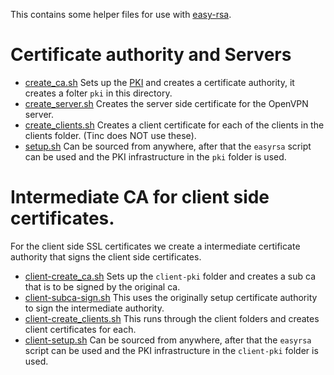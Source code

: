 This contains some helper files for use with [easy-rsa][easyrsa].

# Certificate authority and Servers
* [create_ca.sh](create_ca.sh) Sets up the [PKI][PKI] and creates a certificate
    authority, it creates a folter `pki` in this directory.
* [create_server.sh](create_server.sh) Creates the server side certificate for
    the OpenVPN server.
* [create_clients.sh](create_clients.sh) Creates a client certificate for each
    of the clients in the clients folder. (Tinc does NOT use these).
* [setup.sh](setup.sh) Can be sourced from anywhere, after that the `easyrsa` 
    script can be used and the PKI infrastructure in the `pki` folder is used.

# Intermediate CA for client side certificates.
For the client side SSL certificates we create a intermediate certificate
authority that signs the client side certificates. 
* [client-create_ca.sh](client-create_ca.sh) Sets up the `client-pki` folder and
    creates a sub ca that is to be signed by the original ca.
* [client-subca-sign.sh](client-subca-sign.sh) This uses the originally setup
    certificate authority to sign the intermediate authority.
* [client-create_clients.sh](client-create_clients.sh) This runs through the
    client folders and creates client certificates for each.
* [client-setup.sh](client-setup.sh) Can be sourced from anywhere, after that
    the `easyrsa`  script can be used and the PKI infrastructure in the
    `client-pki` folder is used.

[easyrsa]: https://github.com/OpenVPN/easy-rsa
[PKI]: https://en.wikipedia.org/wiki/Public_key_infrastructure